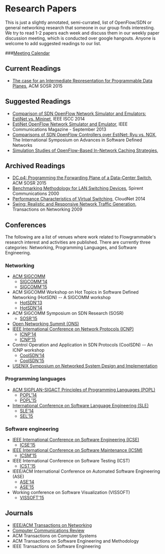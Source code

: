 # Research Papers

This is just a slightly annotated, semi-currated, list of OpenFlow/SDN or
general networking research that someone in our group finds interesting. We try
to read 1-2 papers each week and discuss them in our weekly paper discussion
meeting, which is conducted over google hangouts. Anyone is welcome to add
suggested readings to our list.


###[Meeting Calendar](https://www.google.com/calendar/embed?src=flowgrammable.com_bgcgtkj4at0mqq8h9q0q1ql69c%40group.calendar.google.com&ctz=America/New_York)


## Current Readings
* [The case for an Intermediate Representation for Programmable Data Planes](http://www.cs.princeton.edu/~mshahbaz/papers/sosr15-netasm.pdf), ACM SOSR 2015


## Suggested Readings
* [Comparison of SDN OpenFlow Network Simulator and Emulators: EstiNet vs. Mininet](http://www.estinet.com/fckimages/14117014621397232509.pdf), IEEE ISCC 2014
* [EstiNet OpenFlow Network Simulator and Emulator](http://www.estinet.com/fckimages/1411701431891112745.pdf), IEEE Communications Magazine - September 2013 
* [Comparisons of SDN OpenFlow Controllers over EstiNet: Ryu vs. NOX](http://www.estinet.com/fckimages/1423026016445720673.pdf), The International Symposium on Advances in Software Defined Networks
* [Simulation Studies of OpenFlow-Based In-Network Caching Strategies](https://www.primessf.net/pub/Public/WebHome/FINAL.pdf),


## Archived Readings
* [DC.p4: Programming the Forwarding Plane of a Data-Center Switch](http://web.mit.edu/anirudh/www/sosr-dc-p4.pdf), ACM SOSR 2015
* [Benchmarking Methodology for LAN Switching Devices](https://www.ietf.org/rfc/rfc2889.txt), Spirent Communications 2000
* [Performance Characteristics of Virtual Switching](http://www.net.in.tum.de/fileadmin/bibtex/publications/papers/Open-vSwitch-CloudNet-14.pdf), CloudNet 2014
* [Swing: Realistic and Responsive Network Traffic
Generation](http://cseweb.ucsd.edu/~kvishwanath/papers/swington.pdf),
Transactions on Networking 2009


## Conferences

The following are a list of venues where work related to Flowgrammable's
research interest and activities are published. There are currently three 
categories: Networking, Programming Languages, and Software Engineering.


### Networking
* [ACM SIGCOMM](http://www.sigcomm.org/)
  * [SIGCOMM'14](http://conferences.sigcomm.org/sigcomm/2014/)
  * [SIGCOMM'15](http://conferences.sigcomm.org/sigcomm/2015/)
* ACM SIGCOMM Workshop on Hot Topics in Software Defined Networking (HotSDN) -- A SIGCOMM workshop
  * [HotSDN'13](http://conferences.sigcomm.org/sigcomm/2013/hotsdn.php)
  * [HotSDN'14](http://conferences.sigcomm.org/sigcomm/2014/hotsdn.php)
* ACM SIGCOMM Symposium on SDN Research (SOSR)
  * [SOSR'15](http://www.opennetsummit.org/sosr15.php)
* [Open Networking Summit (ONS)](http://www.opennetsummit.org/)
* [IEEE International Conference on Network Protocols (ICNP)](http://www.ieee-icnp.org/)
  * [ICNP'14](http://icnp14.cs.unc.edu/workshops.html)
  * [ICNP'15](http://icnp15.cs.ucr.edu/index.html)
* Control Operation and Application in SDN Protocols (CoolSDN) -- An ICNP workshop
  * [CoolSDN'14](http://success.cse.tamu.edu/CoolSDN2014/)
  * [CoolSDN'15](http://success.cse.tamu.edu/CoolSDN2015/)
* [USENIX Symposium on Networked System Design and Implementation](https://www.usenix.org/conference/nsdi15)


### Programming languages
* [ACM SIGPLAN-SIGACT Principles of Programming Languages (POPL)](http://www.sigplan.org/Conferences/POPL/)
  * [POPL'14](http://popl.mpi-sws.org/2014/)
  * [POPL'15](http://popl.mpi-sws.org/2015/)
* [International Conference on Software Language Engineering (SLE)](http://www.sleconf.org/)
  * [SLE'14](http://www.sleconf.org/2014/)
  * [SEL'15](http://www.sleconf.org/2015/)


### Software engineering
* [IEEE International Conference on Software Engineering (ICSE)](http://www.icse-conferences.org/)
  * [ICSE'15](http://2015.icse-conferences.org/)
* [IEEE International Conference on Software Maintenance (ICSM)](http://conferences.computer.org/icsm/)
  * [ICSM'15](http://www.icsme.uni-bremen.de/)
* IEEE International Conference on Software Testing (ICST)
  * [ICST'15](http://icst2015.ist.tu-graz.ac.at/)
* IEEE/ACM International Conference on Automated Software Engineering (ASE)
  * [ASE'14](http://ase2014.org/)
  * [ASE'15](http://ase2015.unl.edu/)
* Working conference on Software Visualization (VISSOFT)
  * [VISSOFT'15](http://vissoft.dcc.uchile.cl/)


## Journals
* [IEEE/ACM Transactions on Networking](http://www.ifp.illinois.edu/ton/index.html)
* [Computer Communications Review](http://www.sigcomm.org/publications/computer-communication-review)
* ACM Transactions on Computer Systems
* ACM Transactions on Software Engineering and Methodology
* IEEE Transactions on Software Engineering
